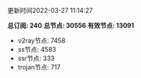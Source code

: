 更新时间2022-03-27 11:14:27

**总订阅: 240**
**总节点: 30556**
**有效节点: 13091**
- v2ray节点: 7458
- ss节点: 4583
- ssr节点: 333
- trojan节点: 717
